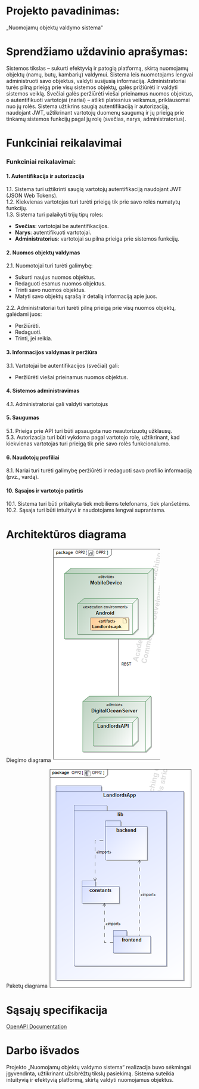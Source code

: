 

# Projekto pavadinimas: #
„Nuomojamų objektų valdymo sistema“ 

# Sprendžiamo uždavinio aprašymas: #
Sistemos tikslas – sukurti efektyvią ir patogią platformą, skirtą nuomojamų objektų (namų, butų, kambarių) valdymui. 
Sistema leis nuomotojams lengvai administruoti savo objektus, valdyti susijusią informaciją.
Administratoriai turės pilną prieigą prie visų sistemos objektų, galės prižiūrėti ir valdyti sistemos veiklą.
Svečiai galės peržiūrėti viešai prieinamus nuomos objektus, o autentifikuoti vartotojai (nariai) – atlikti platesnius veiksmus, priklausomai nuo jų rolės.
Sistema užtikrins saugią autentifikaciją ir autorizaciją, naudojant JWT, užtikrinant vartotojų duomenų saugumą ir jų prieigą prie tinkamų sistemos funkcijų pagal jų rolę (svečias, narys, administratorius).

# Funkciniai reikalavimai #

### Funkciniai reikalavimai:

#### 1. **Autentifikacija ir autorizacija**  
1.1. Sistema turi užtikrinti saugią vartotojų autentifikaciją naudojant JWT (JSON Web Tokens).  
1.2. Kiekvienas vartotojas turi turėti prieigą tik prie savo rolės numatytų funkcijų.  
1.3. Sistema turi palaikyti trijų tipų roles:  
- **Svečias**: vartotojai be autentifikacijos.  
- **Narys**: autentifikuoti vartotojai.  
- **Administratorius**: vartotojai su pilna prieiga prie sistemos funkcijų.  


#### 2. **Nuomos objektų valdymas**  
2.1. Nuomotojai turi turėti galimybę:  
- Sukurti naujus nuomos objektus.  
- Redaguoti esamus nuomos objektus.  
- Trinti savo nuomos objektus.  
- Matyti savo objektų sąrašą ir detalią informaciją apie juos.
  
2.2. Administratoriai turi turėti pilną prieigą prie visų nuomos objektų, galėdami juos:  
- Peržiūrėti.  
- Redaguoti.  
- Trinti, jei reikia.  

#### 3. **Informacijos valdymas ir peržiūra**  
3.1. Vartotojai be autentifikacijos (svečiai) gali:  
- Peržiūrėti viešai prieinamus nuomos objektus.  

#### 4. **Sistemos administravimas**  
4.1. Administratoriai gali valdyti vartotojus    

#### 5. **Saugumas**  
5.1. Prieiga prie API turi būti apsaugota nuo neautorizuotų užklausų.  
5.3. Autorizacija turi būti vykdoma pagal vartotojo rolę, užtikrinant, kad kiekvienas vartotojas turi prieigą tik prie savo rolės funkcionalumo.  

#### 6. **Naudotojų profiliai**  
8.1. Nariai turi turėti galimybę peržiūrėti ir redaguoti savo profilio informaciją (pvz., vardą).  

#### 10. **Sąsajos ir vartotojo patirtis**  
10.1. Sistema turi būti pritaikyta tiek mobiliems telefonams, tiek planšetėms.  
10.2. Sąsaja turi būti intuityvi ir naudotojams lengvai suprantama.  

# Architektūros diagrama #

Diegimo diagrama
![DeployementDiagram](https://github.com/Justas3421/Saitynai/blob/main/deployement_diagram.png)

Paketų diagrama
![PackageDiagram](https://github.com/Justas3421/Saitynai/blob/main/package_diagram.png)

# Sąsajų specifikacija #
[OpenAPI Documentation](Landlords/Rest_API/OpenAPI.yml)

# Darbo išvados #
Projekto „Nuomojamų objektų valdymo sistema“ realizacija buvo sėkmingai įgyvendinta, užtikrinant užsibrėžtų tikslų pasiekimą. Sistema suteikia intuityvią ir efektyvią platformą, skirtą valdyti nuomojamus objektus.
